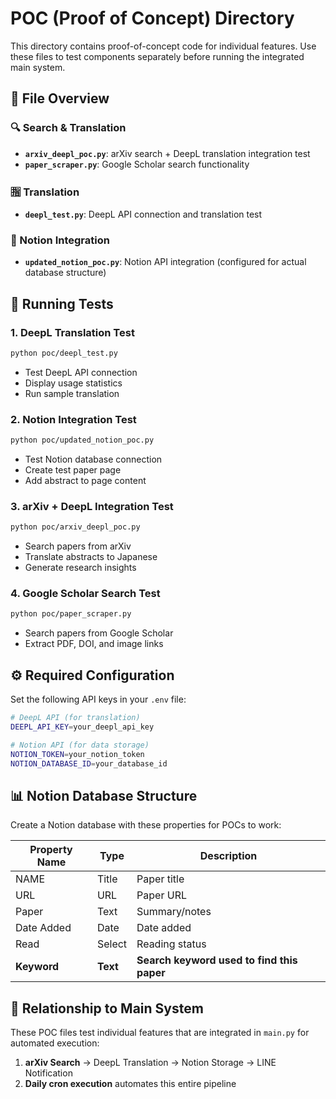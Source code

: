 # POC (Proof of Concept) Directory

This directory contains proof-of-concept code for individual features. Use these files to test components separately before running the integrated main system.

## 📁 File Overview

### 🔍 Search & Translation
- **`arxiv_deepl_poc.py`**: arXiv search + DeepL translation integration test
- **`paper_scraper.py`**: Google Scholar search functionality

### 🈯 Translation
- **`deepl_test.py`**: DeepL API connection and translation test

### 📝 Notion Integration
- **`updated_notion_poc.py`**: Notion API integration (configured for actual database structure)

## 🧪 Running Tests

### 1. DeepL Translation Test
```bash
python poc/deepl_test.py
```
- Test DeepL API connection
- Display usage statistics
- Run sample translation

### 2. Notion Integration Test
```bash
python poc/updated_notion_poc.py
```
- Test Notion database connection
- Create test paper page
- Add abstract to page content

### 3. arXiv + DeepL Integration Test
```bash
python poc/arxiv_deepl_poc.py
```
- Search papers from arXiv
- Translate abstracts to Japanese
- Generate research insights

### 4. Google Scholar Search Test
```bash
python poc/paper_scraper.py
```
- Search papers from Google Scholar
- Extract PDF, DOI, and image links

## ⚙️ Required Configuration

Set the following API keys in your `.env` file:

```bash
# DeepL API (for translation)
DEEPL_API_KEY=your_deepl_api_key

# Notion API (for data storage)
NOTION_TOKEN=your_notion_token
NOTION_DATABASE_ID=your_database_id
```

## 📊 Notion Database Structure

Create a Notion database with these properties for POCs to work:

| Property Name | Type | Description |
|---------------|------|-------------|
| NAME | Title | Paper title |
| URL | URL | Paper URL |
| Paper | Text | Summary/notes |
| Date Added | Date | Date added |
| Read | Select | Reading status |
| **Keyword** | **Text** | **Search keyword used to find this paper** |

## 🔄 Relationship to Main System

These POC files test individual features that are integrated in `main.py` for automated execution:

1. **arXiv Search** → DeepL Translation → Notion Storage → LINE Notification
2. **Daily cron execution** automates this entire pipeline